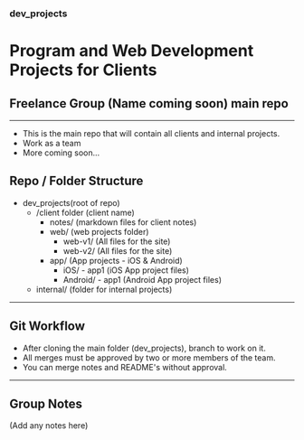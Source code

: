 ### dev_projects
# Program and Web Development Projects for Clients
## Freelance Group (Name coming soon) main repo
---
+ This is the main repo that will contain all clients and internal projects.
+ Work as a team
+ More coming soon...
## Repo / Folder Structure
+ dev_projects(root of repo)
	+ /client folder (client name)
		+ notes/ (markdown files for client notes)
		+ web/ (web projects folder)
			+ web-v1/ (All files for the site)
			+ web-v2/ (All files for the site)
		+ app/ (App projects - iOS & Android)
			+ iOS/ - app1 (iOS App project files)
			+ Android/ - app1 (Android App project files)
	+ internal/ (folder for internal projects)
---
## Git Workflow
- After cloning the main folder (dev_projects), branch to work on it.
- All merges must be approved by two or more members of the team.
- You can merge notes and README's without approval.
---
## Group Notes
(Add any notes here)
